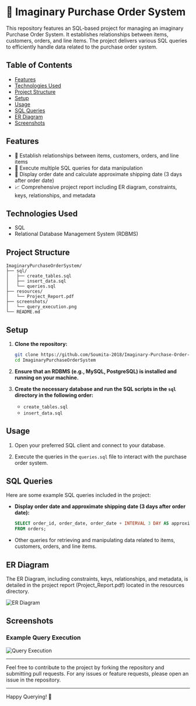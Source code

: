 

# 🛒 Imaginary Purchase Order System

This repository features an SQL-based project for managing an imaginary Purchase Order System. It establishes relationships between items, customers, orders, and line items. The project delivers various SQL queries to efficiently handle data related to the purchase order system.

## Table of Contents

- [Features](#features)
- [Technologies Used](#technologies-used)
- [Project Structure](#project-structure)
- [Setup](#setup)
- [Usage](#usage)
- [SQL Queries](#sql-queries)
- [ER Diagram](#er-diagram)
- [Screenshots](#screenshots)

## Features

- 🔗 Establish relationships between items, customers, orders, and line items
- 📝 Execute multiple SQL queries for data manipulation
- 📅 Display order date and calculate approximate shipping date (3 days after order date)
- 📈 Comprehensive project report including ER diagram, constraints, keys, relationships, and metadata

## Technologies Used

- SQL
- Relational Database Management System (RDBMS)

## Project Structure

```
ImaginaryPurchaseOrderSystem/
├── sql/
│   ├── create_tables.sql
│   ├── insert_data.sql
│   └── queries.sql
├── resources/
│   └── Project_Report.pdf
├── screenshots/
│   └── query_execution.png
└── README.md
```

## Setup

1. **Clone the repository:**

    ```bash
    git clone https://github.com/Soumita-2018/Imaginary-Purchase-Order-System-SQL.git
    cd ImaginaryPurchaseOrderSystem
    ```

2. **Ensure that an RDBMS (e.g., MySQL, PostgreSQL) is installed and running on your machine.**

3. **Create the necessary database and run the SQL scripts in the `sql` directory in the following order:**

    - `create_tables.sql`
    - `insert_data.sql`

## Usage

1. Open your preferred SQL client and connect to your database.

2. Execute the queries in the `queries.sql` file to interact with the purchase order system.

## SQL Queries

Here are some example SQL queries included in the project:

- **Display order date and approximate shipping date (3 days after order date):**

    ```sql
    SELECT order_id, order_date, order_date + INTERVAL 3 DAY AS approximate_shipping_date
    FROM orders;
    ```

- Other queries for retrieving and manipulating data related to items, customers, orders, and line items.

## ER Diagram

The ER Diagram, including constraints, keys, relationships, and metadata, is detailed in the project report (Project_Report.pdf) located in the resources directory.

![ER Diagram](resources/ER_Diagram.png)

## Screenshots

### Example Query Execution

![Query Execution](screenshots/query_execution.png)

---

Feel free to contribute to the project by forking the repository and submitting pull requests. For any issues or feature requests, please open an issue in the repository.

---

Happy Querying! 🚀
